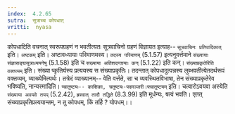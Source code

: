 ```yaml
---
index:  4.2.65
sutra:  सूत्राच्च कोपधात्
vritti:  nyasa
---
```


कोपधादिति वचनात् स्वरूपग्रहणं न भवतीत्यतः सूत्रवाचिनो ग्रहणं विज्ञायत इत्याह-- `सूत्रवाचिनः प्रतिपादिकात्` इति। `अष्टकम्` इति। अष्टावध्यायाः परिमाणमस्य। `तदस्य परिमाणम्` (5.1.57) इत्यनुवर्त्तमाने `संख्यायाः संज्ञासङ्घसूत्राध्ययनेषु` (5.1.58) इति च `सख्याया अतिशदन्तायाः कन्` (5.1.22) इति कन्।
`संख्याप्रकृतेरिति वक्तव्यम्` इति। संख्या प्कृतिर्यस्य प्रत्ययस्य स संख्याप्रकृतिः। तदन्तात् कोपधादुत्पन्नस्य लुब्भवतीत्येतदर्थरूपं वक्तव्यम्, व्याख्येमित्यर्थः। तत्रेदं व्याख्यानम्-- वेति वर्त्तते, सा च व्यवस्थितविभाषा, तेन संख्याप्रकृतेरेव भविष्यति, नान्यस्मादिति।
`प्चातुष्टयः-- काशिका, चतुष्टयः-पदमञ्जरी।फ्चातुष्टयम्` इति। चत्वारोऽवयवा अस्येति `संख्याया अवयवे तयप्` (5.2.42), `ह्रस्वात् तादौ तद्धिते` (8.3.99) इति मूर्धन्यः, षत्वं भवति। एतत् संख्याप्रकृतिप्रत्ययान्तम्, न तु कोपधम्, किं तर्हि ? योपधम्।।

